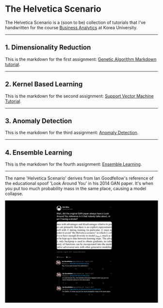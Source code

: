 # The Helvetica Scenario

The Helvetica Scenario is a (soon to be) collection of tutorials
that I've handwritten for the course [Business Analytics](https://github.com/pilsung-kang/Business-Analytics-IME654-)
at Korea University.

--------------------------

## 1. Dimensionality Reduction

This is the markdown for the first assignment: [Genetic Algorithm Markdown tutorial](https://github.com/tomtom1103/The_Helvetica_Scenario/blob/main/genetic_algorithm/GA_tutorial.md).

--------------------------

## 2. Kernel Based Learning

This is the markdown for the second assignment: [Support Vector Machine Tutorial](https://github.com/tomtom1103/The_Helvetica_Scenario/blob/main/kernel_based_learning/SVM_tutorial.md).

--------------------------

## 3. Anomaly Detection

This is the markdown for the third assignment: [Anomaly Detection](https://github.com/tomtom1103/The_Helvetica_Scenario/blob/main/anomaly_detection/anomaly_detection_tutorial.md).

--------------------------

## 4. Ensemble Learning

This is the markdown for the fourth assignment: [Ensemble Learning](https://github.com/tomtom1103/The_Helvetica_Scenario/blob/main/ensemble_learning/ensemble_learning_tutorial.md).

--------------------------
The name 'Helvetica Scenario' derives from Ian Goodfellow's reference of the educational spoof 'Look Around You' in his 2014 GAN paper.
It's when you put too much probability mass in the same place, causing a model collapse.

![helvetica](images/helvetica.png)